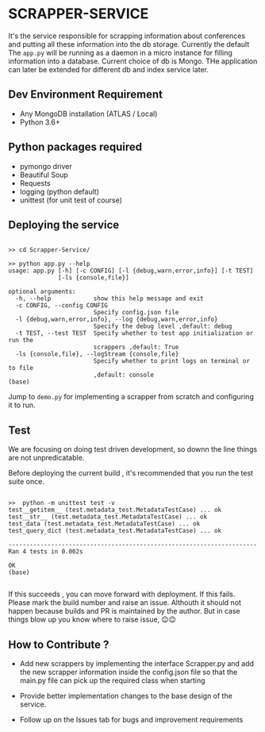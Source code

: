 # SCRAPPER-SERVICE

It's the service responsible for scrapping information about conferences and putting all these information into the db storage. Currently the default The `app.py` will be running as a daemon in a micro instance for filling information into a database. Current choice of db is Mongo. THe application can later be extended for different db and index service later.     

## Dev Environment Requirement
*   Any MongoDB installation (ATLAS / Local)
*   Python 3.6+

## Python packages required
* pymongo driver
* Beautiful Soup
* Requests
* logging (python default)
* unittest (for unit test of course)


## Deploying the service

```shell

>> cd Scrapper-Service/

>> python app.py --help
usage: app.py [-h] [-c CONFIG] [-l {debug,warn,error,info}] [-t TEST]
              [-ls {console,file}]

optional arguments:
  -h, --help            show this help message and exit
  -c CONFIG, --config CONFIG
                        Specify config.json file
  -l {debug,warn,error,info}, --log {debug,warn,error,info}
                        Specify the debug level ,default: debug
  -t TEST, --test TEST  Specify whether to test app initialization or run the
                        scrappers ,default: True
  -ls {console,file}, --logStream {console,file}
                        Specify whether to print logs on terminal or to file
                        ,default: console
(base)
```

Jump to `demo.py` for implementing a scrapper from scratch and configuring it to run. 

## Test
We are focusing on doing test driven development, so downn the line things are not unpredicatable.  

Before deploying the current build , it's recommended that you run the test suite once. 

```shell

>>  python -m unittest test -v
test__getitem__ (test.metadata_test.MetadataTestCase) ... ok
test__str__ (test.metadata_test.MetadataTestCase) ... ok
test_data (test.metadata_test.MetadataTestCase) ... ok
test_query_dict (test.metadata_test.MetadataTestCase) ... ok

----------------------------------------------------------------------
Ran 4 tests in 0.002s

OK
(base)


```

If this succeeds , you can move forward with deployment. If this fails. Please mark the build number and raise an issue. Althouth it should not happen because builds and PR is maintained by the author. But in case things blow up you know where to raise issue, 😉😉 


## How to Contribute ?

* Add new scrappers by implementing the interface Scrapper.py and add the new scrapper information inside the config.json file so that the main.py file can pick up the required class when starting

* Provide better implementation changes to the base design of the service.

* Follow up on the Issues tab for bugs and improvement requirements



